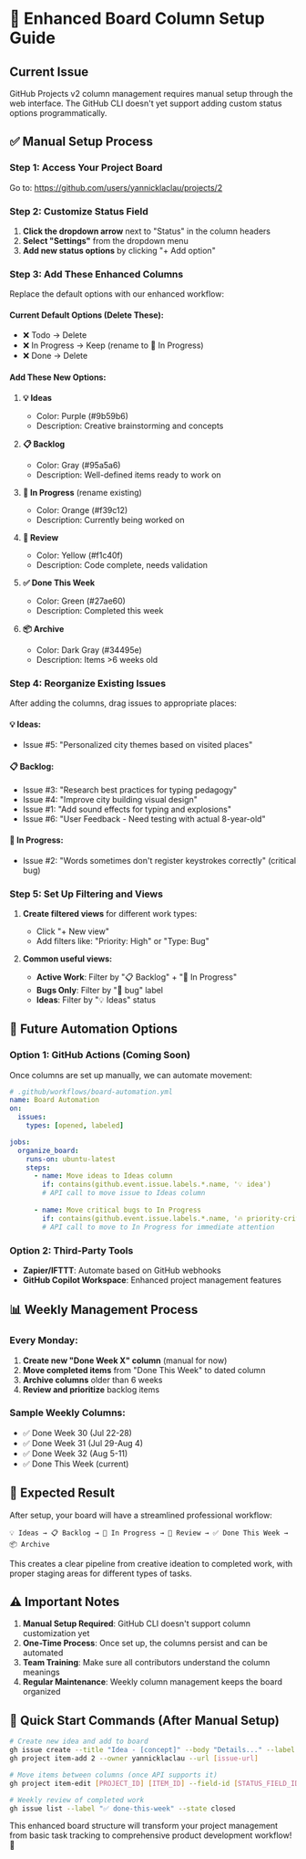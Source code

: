 # 🎯 Enhanced Board Column Setup Guide

## Current Issue
GitHub Projects v2 column management requires manual setup through the web interface. The GitHub CLI doesn't yet support adding custom status options programmatically.

## ✅ Manual Setup Process

### Step 1: Access Your Project Board
Go to: https://github.com/users/yannicklaclau/projects/2

### Step 2: Customize Status Field
1. **Click the dropdown arrow** next to "Status" in the column headers
2. **Select "Settings"** from the dropdown menu
3. **Add new status options** by clicking "+ Add option"

### Step 3: Add These Enhanced Columns
Replace the default options with our enhanced workflow:

#### **Current Default Options (Delete These):**
- ❌ Todo → Delete
- ❌ In Progress → Keep (rename to 🚧 In Progress)  
- ❌ Done → Delete

#### **Add These New Options:**
1. **💡 Ideas** 
   - Color: Purple (#9b59b6)
   - Description: Creative brainstorming and concepts

2. **📋 Backlog**
   - Color: Gray (#95a5a6)  
   - Description: Well-defined items ready to work on

3. **🚧 In Progress** (rename existing)
   - Color: Orange (#f39c12)
   - Description: Currently being worked on

4. **👀 Review**
   - Color: Yellow (#f1c40f)
   - Description: Code complete, needs validation

5. **✅ Done This Week**
   - Color: Green (#27ae60)
   - Description: Completed this week

6. **📦 Archive**
   - Color: Dark Gray (#34495e)
   - Description: Items >6 weeks old

### Step 4: Reorganize Existing Issues
After adding the columns, drag issues to appropriate places:

#### **💡 Ideas:**
- Issue #5: "Personalized city themes based on visited places"

#### **📋 Backlog:**
- Issue #3: "Research best practices for typing pedagogy"
- Issue #4: "Improve city building visual design"
- Issue #1: "Add sound effects for typing and explosions"
- Issue #6: "User Feedback - Need testing with actual 8-year-old"

#### **🚧 In Progress:**
- Issue #2: "Words sometimes don't register keystrokes correctly" (critical bug)

### Step 5: Set Up Filtering and Views
1. **Create filtered views** for different work types:
   - Click "+ New view" 
   - Add filters like: "Priority: High" or "Type: Bug"

2. **Common useful views:**
   - **Active Work**: Filter by "📋 Backlog" + "🚧 In Progress"
   - **Bugs Only**: Filter by "🐛 bug" label
   - **Ideas**: Filter by "💡 Ideas" status

## 🤖 Future Automation Options

### Option 1: GitHub Actions (Coming Soon)
Once columns are set up manually, we can automate movement:

```yaml
# .github/workflows/board-automation.yml
name: Board Automation
on:
  issues:
    types: [opened, labeled]

jobs:
  organize_board:
    runs-on: ubuntu-latest
    steps:
      - name: Move ideas to Ideas column
        if: contains(github.event.issue.labels.*.name, '💡 idea')
        # API call to move issue to Ideas column
        
      - name: Move critical bugs to In Progress
        if: contains(github.event.issue.labels.*.name, '🔥 priority-critical')
        # API call to move to In Progress for immediate attention
```

### Option 2: Third-Party Tools
- **Zapier/IFTTT**: Automate based on GitHub webhooks
- **GitHub Copilot Workspace**: Enhanced project management features

## 📊 Weekly Management Process

### Every Monday:
1. **Create new "Done Week X" column** (manual for now)
2. **Move completed items** from "Done This Week" to dated column
3. **Archive columns** older than 6 weeks
4. **Review and prioritize** backlog items

### Sample Weekly Columns:
- ✅ Done Week 30 (Jul 22-28)
- ✅ Done Week 31 (Jul 29-Aug 4)  
- ✅ Done Week 32 (Aug 5-11)
- ✅ Done This Week (current)

## 🎯 Expected Result

After setup, your board will have a streamlined professional workflow:

```
💡 Ideas → 📋 Backlog → 🚧 In Progress → 👀 Review → ✅ Done This Week → 📦 Archive
```

This creates a clear pipeline from creative ideation to completed work, with proper staging areas for different types of tasks.

## ⚠️ Important Notes

1. **Manual Setup Required**: GitHub CLI doesn't support column customization yet
2. **One-Time Process**: Once set up, the columns persist and can be automated
3. **Team Training**: Make sure all contributors understand the column meanings
4. **Regular Maintenance**: Weekly column management keeps the board organized

## 🚀 Quick Start Commands (After Manual Setup)

```bash
# Create new idea and add to board
gh issue create --title "Idea - [concept]" --body "Details..." --label "📋 priority-low"
gh project item-add 2 --owner yannicklaclau --url [issue-url]

# Move items between columns (once API supports it)
gh project item-edit [PROJECT_ID] [ITEM_ID] --field-id [STATUS_FIELD_ID] --single-select-option-id [COLUMN_ID]

# Weekly review of completed work
gh issue list --label "✅ done-this-week" --state closed
```

This enhanced board structure will transform your project management from basic task tracking to comprehensive product development workflow! 🎯